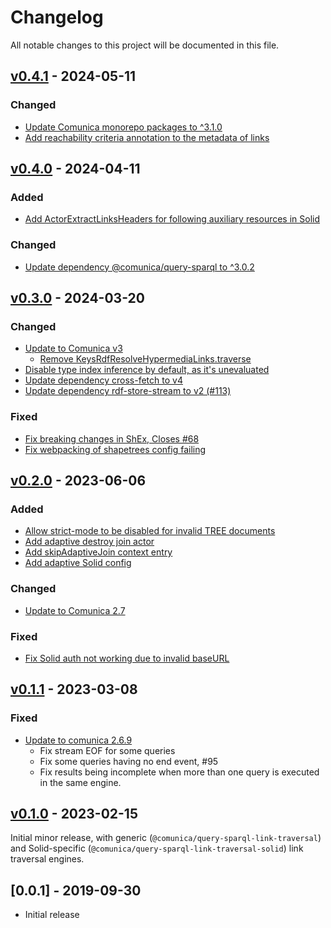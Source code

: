 # Changelog
All notable changes to this project will be documented in this file.

<a name="v0.4.1"></a>
## [v0.4.1](https://github.com/comunica/comunica-feature-link-traversal/compare/v0.4.0...v0.4.1) - 2024-05-11

### Changed
* [Update Comunica monorepo packages to ^3.1.0](https://github.com/comunica/comunica-feature-link-traversal/commit/72df20e9698328d8f7b9bf22961be2ea1382d65a)
* [Add reachability criteria annotation to the metadata of links](https://github.com/comunica/comunica-feature-link-traversal/commit/5e6a9b09a9080ad09212608c65c7574777fda329)

<a name="v0.4.0"></a>
## [v0.4.0](https://github.com/comunica/comunica-feature-link-traversal/compare/v0.3.0...v0.4.0) - 2024-04-11

### Added
* [Add ActorExtractLinksHeaders for following auxiliary resources in Solid](https://github.com/comunica/comunica-feature-link-traversal/commit/66181c0b1d6c9c2fa96c587960b33922c6a3be69)

### Changed
* [Update dependency @comunica/query-sparql to ^3.0.2](https://github.com/comunica/comunica-feature-link-traversal/commit/ffb72b3178dd05f40d0abaa6c77b3141c5d295ae)

<a name="v0.3.0"></a>
## [v0.3.0](https://github.com/comunica/comunica-feature-link-traversal/compare/v0.2.0...v0.3.0) - 2024-03-20

### Changed
* [Update to Comunica v3](https://github.com/comunica/comunica-feature-link-traversal/commit/b1314c1813df156e726f568f04b9f96d67f00968)
  * [Remove KeysRdfResolveHypermediaLinks.traverse](https://github.com/comunica/comunica-feature-link-traversal/commit/1bdd810eec99355e71ddfd5a3dd1d60c98a3389a)
* [Disable type index inference by default, as it's unevaluated](https://github.com/comunica/comunica-feature-link-traversal/commit/f1c37bfa9706ec092a902942202b8cad859041c2)
* [Update dependency cross-fetch to v4](https://github.com/comunica/comunica-feature-link-traversal/commit/6b484e95060f5cd3be1056d8c6f1d2fcb662c5c9)
* [Update dependency rdf-store-stream to v2 (#113)](https://github.com/comunica/comunica-feature-link-traversal/commit/8291759566131084868a392075fa0387d88332e0)

### Fixed
* [Fix breaking changes in ShEx, Closes #68](https://github.com/comunica/comunica-feature-link-traversal/commit/e1eb462dc6ee80d45a8e1468698d448786b16dd4)
* [Fix webpacking of shapetrees config failing](https://github.com/comunica/comunica-feature-link-traversal/commit/367d2961b18e4f4632c38201b5f1f099f5a9d451)

<a name="v0.2.0"></a>
## [v0.2.0](https://github.com/comunica/comunica-feature-link-traversal/compare/v0.1.1...v0.2.0) - 2023-06-06

### Added
* [Allow strict-mode to be disabled for invalid TREE documents](https://github.com/comunica/comunica-feature-link-traversal/commit/83347a600a460104f332f69d511b012860e03a78)
* [Add adaptive destroy join actor](https://github.com/comunica/comunica-feature-link-traversal/commit/942fc8b3ad9ba35f0e810931b15de8beeaa81d23)
* [Add skipAdaptiveJoin context entry](https://github.com/comunica/comunica-feature-link-traversal/commit/2fe9b14f801873ecf3d7e8ca5ce43c03dd461910)
* [Add adaptive Solid config](https://github.com/comunica/comunica-feature-link-traversal/commit/824731e73c64db946f767f9f40de46218f7ac2bd)

### Changed
* [Update to Comunica 2.7](https://github.com/comunica/comunica-feature-link-traversal/commit/643c76e0065ce9de88eb1ad26f76f121e3758d97)

### Fixed
* [Fix Solid auth not working due to invalid baseURL](https://github.com/comunica/comunica-feature-link-traversal/commit/31db332993b11dd45a30ce6bd3735385c98979b7)

<a name="v0.1.1"></a>
## [v0.1.1](https://github.com/comunica/comunica-feature-link-traversal/compare/v0.1.0...v0.1.1) - 2023-03-08

### Fixed
* [Update to comunica 2.6.9](https://github.com/comunica/comunica-feature-link-traversal/commit/1cca693d6f94aeb08390c71c82d50ce293e00313)
  * Fix stream EOF for some queries
  * Fix some queries having no end event, #95
  * Fix results being incomplete when more than one query is executed in the same engine.

<a name="v0.1.0"></a>
## [v0.1.0](https://github.com/comunica/comunica-feature-link-traversal/compare/v0.0.1...v0.1.0) - 2023-02-15

Initial minor release, with generic (`@comunica/query-sparql-link-traversal`) and Solid-specific (`@comunica/query-sparql-link-traversal-solid`) link traversal engines. 

<a name="0.0.1"></a>
## [0.0.1] - 2019-09-30

* Initial release

